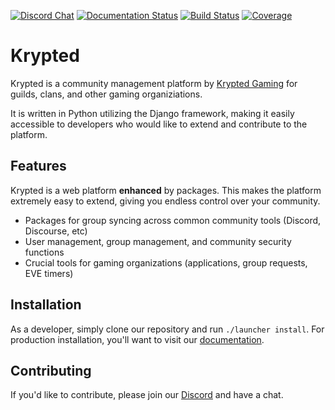 [![Discord Chat](https://img.shields.io/discord/538495351737548800.svg)](https://discord.gg/YAmSMPx) [![Documentation Status](https://readthedocs.org/projects/kryptedauth/badge/?version=latest)](https://kryptedauth.readthedocs.io/en/latest/?) [![Build Status](https://travis-ci.org/KryptedGaming/krypted.svg?branch=development)](https://travis-ci.org/KryptedGaming/krypted) [![Coverage](https://coveralls.io/repos/github/KryptedGaming/krypted/badge.svg?branch=development)](https://coveralls.io/github/KryptedGaming/krypted?branch=development)

# Krypted 
Krypted is a community management platform by [Krypted Gaming](https://kryptedgaming.com/) for guilds, clans, and other gaming organiziations. 

It is written in Python utilizing the Django framework, making it easily accessible to developers who would like to extend and contribute to the platform. 

## Features
Krypted is a web platform **enhanced** by packages. This makes the platform extremely easy to extend, giving you endless control over your community. 

* Packages for group syncing across common community tools (Discord, Discourse, etc)
* User management, group management, and community security functions 
* Crucial tools for gaming organizations (applications, group requests, EVE timers)

## Installation
As a developer, simply clone our repository and run `./launcher install`. For production installation, you'll want to visit our [documentation](https://readthedocs.org/projects/kryptedauth/badge/?version=latest). 

## Contributing 
If you'd like to contribute, please join our [Discord](https://discord.gg/YAmSMPx) and have a chat. 
